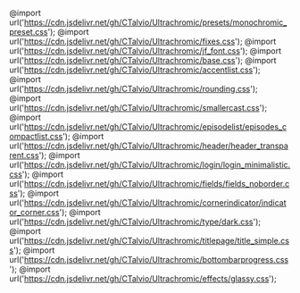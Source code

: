 @import url('https://cdn.jsdelivr.net/gh/CTalvio/Ultrachromic/presets/monochromic_preset.css');
@import url('https://cdn.jsdelivr.net/gh/CTalvio/Ultrachromic/fixes.css');
@import url('https://cdn.jsdelivr.net/gh/CTalvio/Ultrachromic/jf_font.css');
@import url('https://cdn.jsdelivr.net/gh/CTalvio/Ultrachromic/base.css');
@import url('https://cdn.jsdelivr.net/gh/CTalvio/Ultrachromic/accentlist.css');
@import url('https://cdn.jsdelivr.net/gh/CTalvio/Ultrachromic/rounding.css');
@import url('https://cdn.jsdelivr.net/gh/CTalvio/Ultrachromic/smallercast.css');
@import url('https://cdn.jsdelivr.net/gh/CTalvio/Ultrachromic/episodelist/episodes_compactlist.css');
@import url('https://cdn.jsdelivr.net/gh/CTalvio/Ultrachromic/header/header_transparent.css');
@import url('https://cdn.jsdelivr.net/gh/CTalvio/Ultrachromic/login/login_minimalistic.css');
@import url('https://cdn.jsdelivr.net/gh/CTalvio/Ultrachromic/fields/fields_noborder.css');
@import url('https://cdn.jsdelivr.net/gh/CTalvio/Ultrachromic/cornerindicator/indicator_corner.css');
@import url('https://cdn.jsdelivr.net/gh/CTalvio/Ultrachromic/type/dark.css');
@import url('https://cdn.jsdelivr.net/gh/CTalvio/Ultrachromic/titlepage/title_simple.css');
@import url('https://cdn.jsdelivr.net/gh/CTalvio/Ultrachromic/bottombarprogress.css');
@import url('https://cdn.jsdelivr.net/gh/CTalvio/Ultrachromic/effects/glassy.css');
